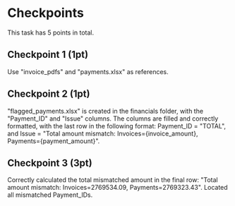 # Checkpoints

This task has 5 points in total. 

## Checkpoint 1 (1pt)

Use "invoice_pdfs" and "payments.xlsx" as references.

## Checkpoint 2 (1pt)

"flagged_payments.xlsx" is created in the financials folder, with the "Payment_ID" and "Issue" columns. The columns are filled and correctly formatted, with the last row in the following format: Payment_ID = "TOTAL", and Issue = "Total amount mismatch: Invoices={invoice_amount}, Payments={payment_amount}".

## Checkpoint 3 (3pt)

Correctly calculated the total mismatched amount in the final row: "Total amount mismatch: Invoices=2769534.09, Payments=2769323.43". Located all mismatched Payment_IDs.